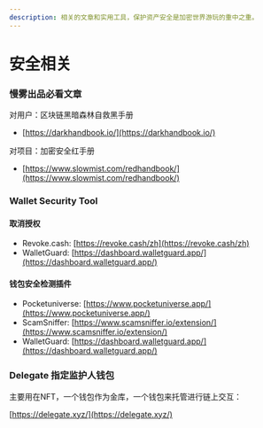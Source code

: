 ```yaml
---
description: 相关的文章和实用工具，保护资产安全是加密世界游玩的重中之重。
---
```


# 安全相关

### 慢雾出品必看文章

对用户：区块链黑暗森林自救黑手册

* [https://darkhandbook.io/](https://darkhandbook.io/)

对项目：加密安全红手册

* [https://www.slowmist.com/redhandbook/](https://www.slowmist.com/redhandbook/)

### Wallet Security Tool

#### 取消授权

* Revoke.cash: [https://revoke.cash/zh](https://revoke.cash/zh)
* WalletGuard: [https://dashboard.walletguard.app/](https://dashboard.walletguard.app/)

#### 钱包安全检测插件

* Pocketuniverse: [https://www.pocketuniverse.app/](https://www.pocketuniverse.app/)
* ScamSniffer: [https://www.scamsniffer.io/extension/](https://www.scamsniffer.io/extension/)
* WalletGuard: [https://dashboard.walletguard.app/](https://dashboard.walletguard.app/)

### Delegate 指定监护人钱包

主要用在NFT，一个钱包作为金库，一个钱包来托管进行链上交互：

[https://delegate.xyz/](https://delegate.xyz/)
